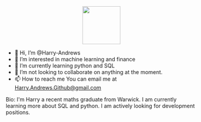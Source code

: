 <div id="header" align="center">
  <img src="https://acegif.com/gifs-welcome/" width="100"/>
</div>

- 👋 Hi, I’m @Harry-Andrews
- 👀 I’m interested in machine learning and finance
- 🌱 I’m currently learning python and SQL
- 💞️ I’m not looking to collaborate on anything at the moment.
- 📫 How to reach me You can email me at Harry.Andrews.Github@gmail.com


Bio: I'm Harry a recent maths graduate from Warwick. I am currently learning more about SQL and python.
I am actively looking for development positions.

<!---
Harry-Andrews/Harry-Andrews is a ✨ special ✨ repository because its `README.md` (this file) appears on your GitHub profile.
You can click the Preview link to take a look at your changes.
--->
